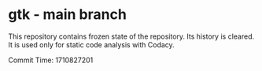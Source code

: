 # gtk - main branch

This repository contains frozen state of the repository.
Its history is cleared. It is used only for static code
analysis with Codacy.

Commit Time: 1710827201